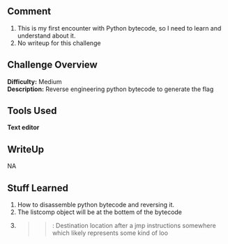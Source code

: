 ## Comment
1. This is my first encounter with Python bytecode, so I need to learn and understand about it.  
2. No writeup for this challenge

## Challenge Overview
**Difficulty:** Medium  
**Description:** Reverse engineering python bytecode to generate the flag

## Tools Used
**Text editor**  
## WriteUp
NA
## Stuff Learned
1. How to disassemble python bytecode and reversing it.
2. The listcomp object will be at the bottem of the bytecode
3. >> : Destination location after a jmp instructions somewhere which likely represents some kind of loo
